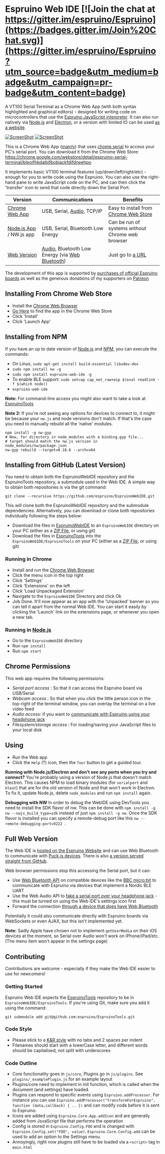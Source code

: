 Espruino Web IDE  [![Join the chat at https://gitter.im/espruino/Espruino](https://badges.gitter.im/Join%20Chat.svg)](https://gitter.im/espruino/Espruino?utm_source=badge&utm_medium=badge&utm_campaign=pr-badge&utm_content=badge)
======================

A VT100 Serial Terminal as a Chrome Web App (with both syntax highlighted and graphical editors) - designed for writing code on microcontrollers that use the [Espruino JavaScript interpreter](http://www.espruino.com). It can also run natively via [Node.js](https://nodejs.org/en/) and [Electron](http://electron.atom.io/), or a version with limited IO can be used [as a website](https://espruino.github.io/EspruinoWebIDE/).

[![ScreenShot](https://raw.github.com/espruino/EspruinoWebIDE/gh-pages/extras/screenshot.png)](http://youtu.be/Fjju_QhzL-c)
[![ScreenShot](https://raw.github.com/espruino/EspruinoWebIDE/gh-pages/extras/screenshot2.png)](http://youtu.be/Fjju_QhzL-c)

This is a Chrome Web App ([mainly](#full-web-version)) that uses [chome.serial](https://developer.chrome.com/apps/serial) to access your PC's serial port. You can download it from the Chrome Web Store: https://chrome.google.com/webstore/detail/espruino-serial-terminal/bleoifhkdalbjfbobjackfdifdneehpo

It implements basic VT100 terminal features (up/down/left/right/etc) - enough for you to write code using the Espruino. You can also use the right-hand pane to write JavaScript code on the PC, and can then click the 'transfer' icon to send that code directly down the Serial Port.

| Version | Communications | Benefits |
|---------|----------------|----------|
| [Chrome Web App](#installing-from-chrome-web-store) | USB, Serial, [Audio](http://www.espruino.com/Headphone), TCP/IP | Easy to install from [Chrome Web Store](https://chrome.google.com/webstore/detail/espruino-serial-terminal/bleoifhkdalbjfbobjackfdifdneehpo) |
| [Node.js App](#installing-from-npm) / NW.js app | USB, Serial, Bluetooth Low Energy | Can be run of systems without Chrome web browser |
| [Web Version](#full-web-version) | [Audio](http://www.espruino.com/Headphone), Bluetooth Low Energy (via [Web Bluetooth](https://webbluetoothcg.github.io/web-bluetooth/)) | Just go to [a URL](https://espruino.github.io/EspruinoWebIDE/) |

The development of this app is supported by [purchases of official Espruino boards](http://www.espruino.com/Order) as well as the generous donations of my supporters on [Patreon](PATREON.md)

Installing From Chrome Web Store
----------------------------

* Install the [Chrome Web Browser](https://www.google.com/intl/en/chrome/browser/)
* [Go Here](https://chrome.google.com/webstore/detail/espruino-serial-terminal/bleoifhkdalbjfbobjackfdifdneehpo) to find the app in the Chrome Web Store
* Click 'Install'
* Click 'Launch App'

Installing from NPM
-------------------

If you have an up to date version of [Node.js](https://nodejs.org/en/) and [NPM](https://www.npmjs.com/), you can execute the commands:

* On Linux, `sudo apt-get install build-essential libudev-dev`
* `sudo npm install nw -g`
* `sudo npm install espruino-web-ide -g`
* To enable BLE support: `sudo setcap cap_net_raw+eip $(eval readlink -f $(which node))`
* `espruino-web-ide`

**Note:** For command-line access you might also want to take a look at [EspruinoTools](https://github.com/espruino/EspruinoTools)

**Note 2:** If you're not seeing any options for devices to connect to, it might be because your `nw.js` and node versions don't match. If that's the case you need to manually rebuild all the 'native' modules.

```
npm install -g nw-gyp
# Now, for directory in node_modules with a binding.gyp file...
# target should match the nw.js version in node_modules/nw/package.json
nw-gyp rebuild --target=0.18.6 --arch=x64
```

Installing from GitHub (Latest Version)
---------------------------------------

You need to obtain both the EspruinoWebIDE repository and the EspruinoTools repository, a submodule used in the Web IDE.
A simple way to obtain both repositories is via the git command:

```git clone --recursive https://github.com/espruino/EspruinoWebIDE.git```

This will clone both the EspruinoWebIDE repository and the submodule dependencies. Alternatively, you can download or clone both repositories individually following the steps below:

* Download the files in [EspruinoWebIDE](https://github.com/espruino/EspruinoWebIDE) to an `EspruinoWebIDE` directory on your PC (either as a [ZIP File](https://github.com/espruino/EspruinoWebIDE/archive/gh-pages.zip), or using git)
* Download the files in [EspruinoTools](https://github.com/espruino/EspruinoTools) into the `EspruinoWebIDE/EspruinoTools` on your PC (either as a [ZIP File](https://github.com/espruino/EspruinoTools/archive/gh-pages.zip), or using git)

### Running in Chrome

* Install and run the [Chrome Web Browser](https://www.google.com/intl/en/chrome/browser/)
* Click the menu icon in the top right
* Click 'Settings'
* Click 'Extensions' on the left
* Click 'Load Unpackaged Extension'
* Navigate to the `EspruinoWebIDE` Directory and click Ok
* Job Done. It'll now appear as an app with the 'Unpacked' banner so you can tell it apart from the normal Web IDE. You can start it easily by clicking the 'Launch' link on the extensions page, or whenever you open a new tab.

### Running in [Node.js](https://nodejs.org/en/)

* Go to the `EspruinoWebIDE` directory
* Run `npm install`
* Run `npm start`


Chrome Permissions
------------------

This web app requires the following permissions:
* *Serial port access* : So that it can access the Espruino board via USB/Serial
* *Webcam access* : So that when you click the little person icon in the top-right of the terminal window, you can overlay the terminal on a live video feed
* *Audio access*: if you want to [communicate with Espruino using your headphone jack](http://www.espruino.com/Headphone)
* *Filesystem/storage access* : For loading/saving your JavaScript files to your local disk


Using
-----

* Run the Web app
* Click the `Help` (?) icon, then the `Tour` button to get a guided tour.

**Running with Node.js/Electron and don't see any ports when you try and connect?** You're probably using a version of Node.js that doesn't match Electron. This causes NPM to load binary modules (for `serialport` and `bleat`) that are for the old version of Node and that won't work in Electron. To fix it, update Node.js, delete `node_modules` and run `npm install` again.

**Debugging with NW** In order to debug the WebIDE using DevTools you need to install the SDK flavor of nw. This can be done with `npm install -g nw --nwjs_build_type=sdk` instead of just `npm install -g nw`. Once the SDK flavor is installed you can specify a remote-debug port like this `nw --remote-debugging-port=9222 `.

Full Web Version
----------------

The Web IDE is [hosted on the Espruino Website](https://www.espruino.com/ide/) and can use Web Bluetooth to communicate with [Puck.js devices](http://www.espruino.com/Puck.js). There is also [a version served straight from GitHub](https://espruino.github.io/EspruinoWebIDE/).

Web browser permissions stop this accessing the Serial port, but it can:

* Use [Web Bluetooth API](https://webbluetoothcg.github.io/web-bluetooth/) on compatible devices like the [BBC micro:bit](http://www.espruino.com/MicroBit) to communicate with Espruino via devices that implement a Nordic BLE UART
* Use the Web Audio API to [fake a serial port over your headphone jack](http://www.espruino.com/Headphone) - this must be turned on using the Web IDE's settings icon first
* Forward the connection [through a device that does have Web Bluetooth](http://forum.espruino.com/conversations/300770/)

Potentially it could also communicate directly with Espruino boards via WebSockets or even AJAX, but this isn't implemented yet.

**Note:** Sadly Apple have chosen not to implement `getUserMedia` on their iOS devices at the moment, so Serial over Audio won't work on iPhone/iPad/etc. (The menu item won't appear in the settings page)


Contributing
------------

Contributions are welcome - especially if they make the Web IDE easier to use for newcomers!

### Getting Started

Espruino Web IDE expects the [EspruinoTools](https://github.com/espruino/EspruinoTools) repository to be in `EspruinoWebIDE/EspruinoTools`. If you're using Git, make sure you add it using the command:

```
git submodule add git@github.com:espruino/EspruinoTools.git
```

### Code Style

 * Please stick to a [K&R style](http://en.wikipedia.org/wiki/1_true_brace_style#K.26R_style) with no tabs and 2 spaces per indent
 * Filenames should start with a lowerCase letter, and different words should be capitalised, not split with underscores

### Code Outline

 * Core functionality goes in `js/core`, Plugins go in `js/plugins`. See `plugins/_examplePlugin.js` for an example layout
 * Plugins/core need to implement in init function, which is called when the document (and settings) have loaded.
 * Plugins can respond to specific events using `Espruino.addProcessor`. For instance you can use `Espruino.addProcessor("transformForEspruino", function (data,callback) { .. })` and can modify code before it is sent to Espruino.
 * Icons are added using `Espruino.Core.App.addIcon` and are generally added from JsvaScript file that performs the operation
 * Config is stored in `Espruino.Config.FOO` and is changed with `Espruino.Config.set("FOO", value)`. `Espruino.Core.Config.add` can be used to add an option to the Settings menu.
 * Annoyingly, right now plugins still have to be loaded via a `<script>` tag in `main.html`

